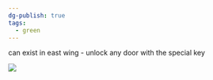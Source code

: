 ```yaml
---
dg-publish: true
tags:
  - green
---
```

can exist in east wing - unlock any door with the special key

![](https://i.imgur.com/GuRQWtl.jpeg)
